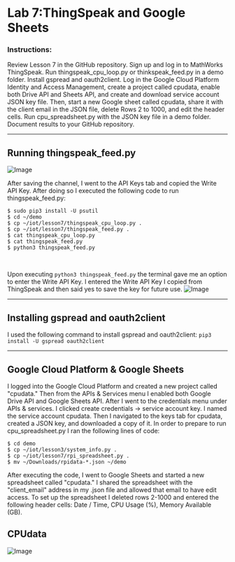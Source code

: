 # Lab 7:ThingSpeak and Google Sheets 
### Instructions: 
Review Lesson 7 in the GitHub repository. Sign up and log in to MathWorks ThingSpeak. Run thingspeak_cpu_loop.py or thinkspeak_feed.py in a demo folder. Install gspread and oauth2client. Log in the Google Cloud Platform Identity and Access Management, create a project called cpudata, enable both Drive API and Sheets API, and create and download service account JSON key file. Then, start a new Google sheet called cpudata, share it with the client email in the JSON file, delete Rows 2 to 1000, and edit the header cells. Run cpu_spreadsheet.py with the JSON key file in a demo folder. Document results to your GitHub repository. 

--- 
## Running thingspeak_feed.py 
![Image](https://github.com/user-attachments/assets/555c16db-febb-475d-9527-2a8122e25238)

After saving the channel, I went to the API Keys tab and copied the Write API Key. After doing so I executed the following code to run thingspeak_feed.py:
```
$ sudo pip3 install -U psutil
$ cd ~/demo
$ cp ~/iot/lesson7/thingspeak_cpu_loop.py .
$ cp ~/iot/lesson7/thingspeak_feed.py .
$ cat thingspeak_cpu_loop.py
$ cat thingspeak_feed.py
$ python3 thingspeak_feed.py
```
</br>

Upon executing `python3 thingspeak_feed.py` the terminal gave me an option to enter the Write API Key.
I entered the Write API Key I copied from ThingSpeak and then said yes to save the key for future use. 
![Image](https://github.com/user-attachments/assets/b9ce95b5-8053-4df4-a470-f58abe0fbf3b)

---
## Installing gspread and oauth2client
I used the following command to install gspread and oauth2client: `pip3 install -U gspread oauth2client`

---
## Google Cloud Platform & Google Sheets
I logged into the Google Cloud Platform and created a new project called "cpudata." Then from the APIs & Services menu I enabled both Google Drive API and Google Sheets API. After I went to the credentials menu under APIs & services. I clicked create credentials -> service account key. I named the service account cpudata. Then I navigated to the keys tab for cpudata, created a JSON key, and downloaded a copy of it. In order to prepare to run cpu_spreadsheet.py I ran the following lines of code:
```
$ cd demo
$ cp ~/iot/lesson3/system_info.py .
$ cp ~/iot/lesson7/rpi_spreadsheet.py .
$ mv ~/Downloads/rpidata-*.json ~/demo 
```
After executing the code, I went to Google Sheets and started a new spreadsheet called "cpudata." 
I shared the spreadsheet with the "client_email" address in my .json file and allowed that email to have edit access. To set up the spreadsheet I deleted rows 2-1000 and entered the following header cells: Date / Time, CPU Usage (%), Memory Available (GB).

## CPUdata
![Image](https://github.com/user-attachments/assets/db578f7b-aa24-417e-aa0a-68e1e7421f13)

</br>
